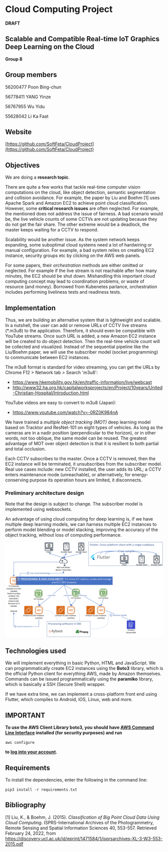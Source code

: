 # Cloud Computing Project
**DRAFT**

## Scalable and Compatible Real-time IoT Graphics Deep Learning on the Cloud
**Group 8**

## Group members
56200477 Poon Bing-chun

56778411 YANG Yinze

56767955 Wu Yidu

55628042 Li Ka Faat

## Website
[https://github.com/SoftFeta/CloudProject](https://github.com/SoftFeta/CloudProject)
## Objectives
We are doing a **research topic**.

There are quite a few works that tackle real-time computer vision computations on the cloud, like object detection, semantic segmentation and collision avoidance. For example, the paper by Liu and Boehm [1] uses Apache Spark and Amazon EC2 to achieve point cloud classification. However, some **critical research issues** are often neglected. For example, the mentioned does not address the issue of fairness. A bad scenario would be, the live vehicle counts of some CCTVs are not updating because they do not get the fair share. The other extreme would be a deadlock, the master keeps waiting for a CCTV to respond.

Scalability would be another issue. As the system network keeps expanding, some suboptimal cloud systems need a lot of hardwiring or manual configuration. For example, a bad system relies on creating EC2 instance, security groups etc by clicking on the AWS web panels.

For some papers, their *orchestration* methods are either omitted or neglected. For example if the live stream is not reachable after how many minutes, the EC2 should be shut down. Mishandling this important cloud computing concept may lead to coordination problems, or waste of resource (and money). Borrowed from Kubenetes parlance, orchestration includes performing liveliness tests and readiness tests.

## Implementation
Thus, we are building an alternative system that is lightweight and scalable. In a nutshell, the user can add or remove URLs of CCTV live streams (\*.m3u8) to the application. Therefore, it should even be compatible with YouTube streams. Once such URL is added, a new Amazon EC2 instance will be created to do object detection. Then the real-time vehicle count will be collected and visualized. Instead of the sequential pipeline like the Liu/Boehm paper, we will use the subscriber model (socket programming) to communicate between EC2 instances.

The m3u8 format is standard for video streaming, you can get the URLs by Chrome F12 > Network tab > Search 'm3u8':
* https://www.hkemobility.gov.hk/en/traffic-information/live/webcast 
* http://www32.ha.org.hk/capitalworksprojects/en/Project/10years/United-Christian-Hospital/Introduction.html

YouTube videos are easy to convert to m3u8 (Japan):
* https://www.youtube.com/watch?v=-0RZ0K984nA

We have trained a *multiple object tracking (MOT)* deep learning model based on Tracktor and ResNet-101 on eight types of vehicles. As long as the cameras are in a nadir position (perpendicular to the horizon), or in other words, not too oblique, the same model can be reused. The greatest advantage of MOT over object detection is that it is resilient to both partial and total occlusion.

Each CCTV subscribes to the master. Once a CCTV is removed, then the EC2 instance will be terminated, it unsubscribes from the subscriber model. Real use cases include: new CCTV installed, the user adds its URL; a CCTV enters maintenance mode (unreachable), or alternatively, for energy-conserving purpose its operation hours are limited, it disconnects.

### Preliminary architecture design
Note that the design is subject to change. The subscriber model is implemented using websockets.

An advantage of using cloud computing for deep learning is, if we have multiple deep learning models, we can harness multiple EC2 instances to perform model blending or model stacking, improving the accuracy of the object tracking, without loss of computing performance. 

![project_pipeline.png](project_pipeline.png)

## Technologies used
We will implement everything in basic Python, HTML and JavaScript. We can programmatically create EC2 instances using the **Boto3** library, which is the official Python client for everything AWS, made by Amazon themselves. Commands can be issued programmatically using the **paramiko** library, which is basically a SSH (Secure Shell) wrapper.

If we have extra time, we can implement a cross-platform front end using Flutter, which compiles to Android, iOS, Linux, web and more.

## IMPORTANT
**To use the AWS Client Library boto3, you should have [AWS Command Line Interface](https://aws.amazon.com/cli/) installed (for security purposes) and run**
```
aws configure
```
**to [log into your account](https://docs.aws.amazon.com/cli/latest/userguide/cli-configure-quickstart.html).**

## Requirements
To install the dependencies, enter the following in the command line:
```
pip3 install -r requirements.txt
```

## Bibliography
[1] Liu, K., & Boehm, J. (2015). *Classification of Big Point Cloud Data Using Cloud Computing*. ISPRS-International Archives of the Photogrammetry, Remote Sensing and Spatial Information Sciences 40, 553-557. Retrieved February 24, 2022, from https://discovery.ucl.ac.uk/id/eprint/1471584/1/isprsarchives-XL-3-W3-553-2015.pdf
